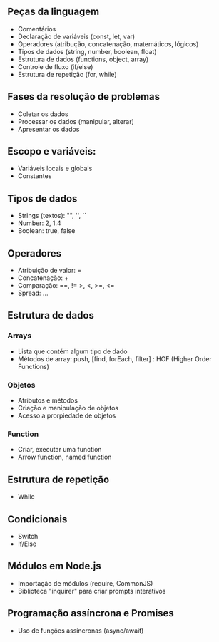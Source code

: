## Peças da linguagem

- Comentários
- Declaração de variáveis (const, let, var)
- Operadores (atribução, concatenação, matemáticos, lógicos)
- Tipos de dados (string, number, boolean, float)
- Estrutura de dados (functions, object, array)
- Controle de fluxo (if/else)
- Estrutura de repetição (for, while)

## Fases da resolução de problemas

- Coletar os dados
- Processar os dados (manipular, alterar)
- Apresentar os dados

## Escopo e variáveis:

- Variáveis locais e globais
- Constantes

## Tipos de dados

- Strings (textos): "", '', ``
- Number: 2, 1.4
- Boolean: true, false

## Operadores

- Atribuição de valor: =
- Concatenação: +
- Comparação: ==, != >, <, >=, <=
- Spread: ...

## Estrutura de dados

### Arrays

- Lista que contém algum tipo de dado
- Métodos de array: push, [find, forEach, filter] : HOF (Higher Order Functions)

### Objetos

- Atributos e métodos
- Criação e manipulação de objetos
- Acesso a prorpiedade de objetos

### Function

- Criar, executar uma function
- Arrow function, named function

## Estrutura de repetição

- While

## Condicionais

- Switch
- If/Else

## Módulos em Node.js

- Importação de módulos (require, CommonJS)
- Biblioteca "inquirer" para criar prompts interativos

## Programação assíncrona e Promises  

- Uso de funções assíncronas (async/await)